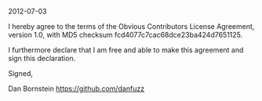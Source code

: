 2012-07-03

I hereby agree to the terms of the Obvious Contributors License
Agreement, version 1.0, with MD5 checksum
fcd4077c7cac68dce23ba424d7651125.

I furthermore declare that I am free and able to make this agreement
and sign this declaration.

Signed,

Dan Bornstein
https://github.com/danfuzz

